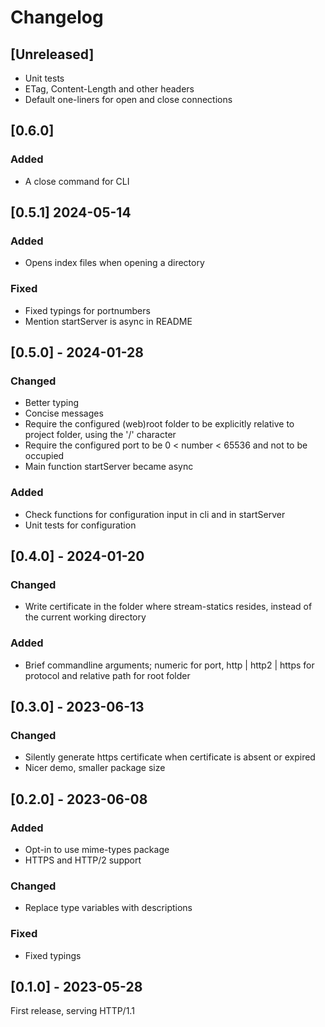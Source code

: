 # Changelog

## [Unreleased]

- Unit tests
- ETag, Content-Length and other headers
- Default one-liners for open and close connections

## [0.6.0]

### Added
- A close command for CLI


## [0.5.1] 2024-05-14

### Added
- Opens index files when opening a directory

### Fixed
- Fixed typings for portnumbers
- Mention startServer is async in README


## [0.5.0] - 2024-01-28

### Changed
- Better typing
- Concise messages
- Require the configured (web)root folder to be explicitly relative to project folder, using the '/' character
- Require the configured port to be 0 < number < 65536 and not to be occupied
- Main function startServer became async

### Added
- Check functions for configuration input in cli and in startServer
- Unit tests for configuration


## [0.4.0] - 2024-01-20

### Changed
- Write certificate in the folder where stream-statics resides, instead of the current working directory

### Added
- Brief commandline arguments; numeric for port, http | http2 | https for protocol and relative path for root folder


## [0.3.0] - 2023-06-13

### Changed
- Silently generate https certificate when certificate is absent or expired
- Nicer demo, smaller package size


## [0.2.0] - 2023-06-08

### Added
- Opt-in to use mime-types package
- HTTPS and HTTP/2 support

### Changed
- Replace type variables with descriptions

### Fixed
- Fixed typings


## [0.1.0] - 2023-05-28

First release, serving HTTP/1.1
